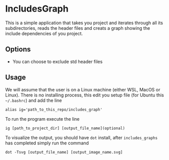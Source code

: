 # IncludesGraph
This is a simple application that takes you project and iterates through all its subdirectories, 
reads the header files and creats a graph showing the include dependencies of you project.

## Options
- You can choose to exclude std header files

## Usage
We will assume that the user is on a Linux machine (either WSL, MacOS or Linux).
There is no installing process, this edit you setup file (for Ubuntu this `~/.bashrc`)
and add the line
```terminal
alias ig='path_to_this_repo/includes_graph'
```
To run the program execute the line
```terminal
ig [path_to_project_dir] [output_file_name](optional)
```
To visualize the output, you should have `dot` install, after `includes_graphs` has completed
simply run the command
```terminal
dot -Tsvg [output_file_name] [output_image_name.svg]
```
